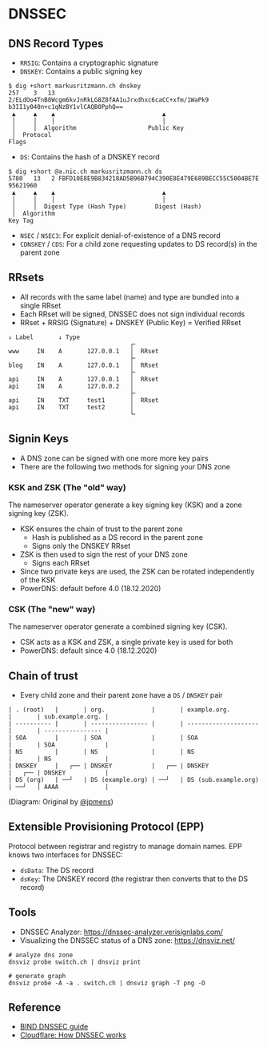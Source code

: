 # DNSSEC

## DNS Record Types

* `RRSIG`: Contains a cryptographic signature
* `DNSKEY`: Contains a public signing key
```
$ dig +short markusritzmann.ch dnskey          
257    3   13   2/ELdOo4TnB8Wcgm6kvJnRkLG8Z8fAA1uJrxdhxc6caCC+xfm/1WaPk9 b3II1y040n+c1qNzBY1vlCAQB0PphQ==
 ▲     ▲    ▲                              ▲
 │     │    │                              │
 │     │  Algorithm                    Public Key
 │  Protocol
Flags
```
* `DS`: Contains the hash of a DNSKEY record
```
$ dig +short @a.nic.ch markusritzmann.ch ds
5780   13   2 FBFD10E8E9B834218AD5B96B794C390E8E479E689BECC55C5004BE7E 95621960
 ▲     ▲    ▲                              ▲
 │     │    │                              │
 │     │  Digest Type (Hash Type)        Digest (Hash)
 │  Algorithm
Key Tag
```
* `NSEC` / `NSEC3`: For explicit denial-of-existence of a DNS record
* `CDNSKEY` / `CDS`: For a child zone requesting updates to DS record(s) in the parent zone

## RRsets

* All records with the same label (name) and type are bundled into a single RRset
* Each RRset will be signed, DNSSEC does not sign individual records
* RRset + RRSIG (Signature) + DNSKEY (Public Key) = Verified RRset

```
↓ Label       ↓ Type
                                  ┌╴
www     IN    A       127.0.0.1   │  RRset
                                  ├╴
blog    IN    A       127.0.0.1   │  RRset
                                  ├╴
api     IN    A       127.0.0.1   │  RRset
api     IN    A       127.0.0.2   │
                                  ├╴
api     IN    TXT     test1       │  RRset
api     IN    TXT     test2       │
                                  └╴
```

## Signin Keys

* A DNS zone can be signed with one more more key pairs
* There are the following two methods for signing your DNS zone 

### KSK and ZSK (The "old" way) 

The nameserver operator generate a key signing key (KSK) and a zone signing key (ZSK).

* KSK ensures the chain of trust to the parent zone
  * Hash is published as a DS record in the parent zone
  * Signs only the DNSKEY RRset
* ZSK is then used to sign the rest of your DNS zone
  * Signs each RRset
* Since two private keys are used, the ZSK can be rotated independently of the KSK
* PowerDNS: default before 4.0 (18.12.2020)

### CSK (The "new" way)

The nameserver operator generate a combined signing key (CSK).

* CSK acts as a KSK and ZSK, a single private key is used for both 
* PowerDNS: default since 4.0 (18.12.2020)

## Chain of trust

* Every child zone and their parent zone have a `DS` / `DNSKEY` pair

```
| . (root)   |       | org.             |       | example.org.         |       | sub.example.org. |
| ---------- |       | ---------------- |       | -------------------- |       | ---------------- |
| SOA        |       | SOA              |       | SOA                  |       | SOA              |
| NS         |       | NS               |       | NS                   |       | NS               |
| DNSKEY     |   ┌── | DNSKEY           |   ┌── | DNSKEY               |   ┌── | DNSKEY           |
| DS (org)   | ──┘   | DS (example.org) | ──┘   | DS (sub.example.org) | ──┘   | AAAA             |
```

(Diagram: Original by [@jpmens](https://jpmens.net/2021/06/09/visualizing-the-dnssec-chain-of-trust/))

## Extensible Provisioning Protocol (EPP)

Protocol between registrar and registry to manage domain names. EPP knows two interfaces for DNSSEC:

* `dsData`: The DS record
* `dsKey`: The DNSKEY record (the registrar then converts that to the DS record)

## Tools

* DNSSEC Analyzer: https://dnssec-analyzer.verisignlabs.com/
* Visualizing the DNSSEC status of a DNS zone: https://dnsviz.net/
```shell
# analyze dns zone
dnsviz probe switch.ch | dnsviz print

# generate graph
dnsviz probe -A -a . switch.ch | dnsviz graph -T png -O
```

## Reference

* [BIND DNSSEC guide](https://bind9.readthedocs.io/en/latest/dnssec-guide.html)
* [Cloudflare: How DNSSEC works](https://www.cloudflare.com/dns/dnssec/how-dnssec-works/)
